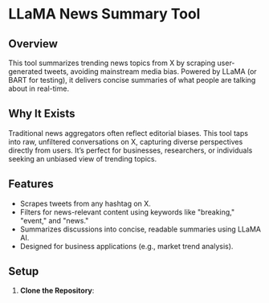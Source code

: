 # LLaMA News Summary Tool

## Overview
This tool summarizes trending news topics from X by scraping user-generated tweets, avoiding mainstream media bias. Powered by LLaMA (or BART for testing), it delivers concise summaries of what people are talking about in real-time.

## Why It Exists
Traditional news aggregators often reflect editorial biases. This tool taps into raw, unfiltered conversations on X, capturing diverse perspectives directly from users. It’s perfect for businesses, researchers, or individuals seeking an unbiased view of trending topics.

## Features
- Scrapes tweets from any hashtag on X.
- Filters for news-relevant content using keywords like "breaking," "event," and "news."
- Summarizes discussions into concise, readable summaries using LLaMA AI.
- Designed for business applications (e.g., market trend analysis).

## Setup
1. **Clone the Repository**:
